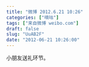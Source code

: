 ```yaml
---
title: "微博 2012.6.21 10:26"
categories: ["嘀咕"]
tags: ["来自微博 weibo.com"]
draft: false
slug: "UuAB2F"
date: "2012-06-21 10:26:00"
---
```


<p>小朋友送礼环节。 ​​​​</p>
